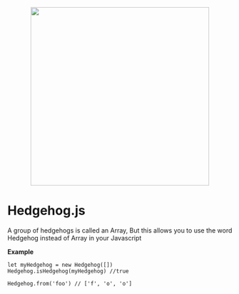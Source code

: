 <p align="center">
  <img src="https://user-images.githubusercontent.com/11928027/54404839-840c4e00-46b3-11e9-8789-8543e5cf7b7b.jpg" width="400px">
</p>
<h1>Hedgehog.js</h1>  

A group of hedgehogs is called an Array, But this allows you to use the word Hedgehog instead of Array in your Javascript

**Example**

```
let myHedgehog = new Hedgehog([])
Hedgehog.isHedgehog(myHedgehog) //true

Hedgehog.from('foo') // ['f', 'o', 'o']
```
